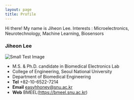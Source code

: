 ```yaml
---
layout: page
title: Profile
---
```


<p class="message">
  Hi there! My name is Jiheon Lee.
  Interests : Microelectronics, Neurotechnology, Machine Learning, Biosensors
</p>

### Jiheon Lee

![Small Test Image](https://easyhhoney.github.io/public/images/IMG_6812.jpeg)

* M.S. & Ph.D. candidate in Biomedical Electronics Lab
* College of Engineering, Seoul National University
* Department of Biomedical Engineering
* **Tel**  +82-10-6522-7214
* **Email**  easyhhoney@snu.ac.kr
* **Web**  BMEEL(https://bmeel.snu.ac.kr)
